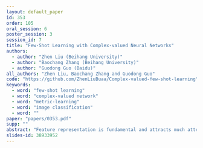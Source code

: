 ```yaml
---
layout: default_paper
id: 353
order: 105
oral_session: 6
poster_session: 3
session_id: 7
title: "Few-Shot Learning with Complex-valued Neural Networks"
authors:
  - author: "Zhen Liu (Beihang University)"
  - author: "Baochang Zhang (Beihang University)"
  - author: "Guodong Guo (Baidu)"
all_authors: "Zhen Liu, Baochang Zhang and Guodong Guo"
code: "https://github.com/ZhenLiuBuaa/Complex-valued-few-shot-learning"
keywords:
  - word: "few-shot learning"
  - word: "complex-valued network"
  - word: "metric-learning"
  - word: "image classification"
  - word: ""
paper: "papers/0353.pdf"
supp: ""
abstract: "Feature representation is fundamental and attracts much attention in few-shot learning. Convolutional neural networks (CNNs) are among the best feature extractors so far in this field, which are successfully combined with metric learning, leading to the state-of-the-art performance. However, the subtle difference among inter-class samples challenges existing CNN based methods, which only use real-valued CNNs that fail to extract more detailed information.  In this paper, we introduce complex metric module (CMM) into metric learning, aiming to better measure the inter- and intra-class relations based on both amplitude and phase information. Specifically, building upon the recent episodic training mechanism, our CMM can enhance the representation capacity by extracting robust complex-valued features to facilitate modeling subtle relationships among samples, which can enhance the performance of the few-shot classification task when only few samples are available. Moreover, we introduce a new transductive method into CMM, by considering not only query and support but also query and query relationships to predict classes of unlabeled samples. Experiments on two benchmark datasets show that the proposed CMM significantly improves the performance over other approaches and achieves the state-of-the-art results."
slides-id: 38933952
---
```

